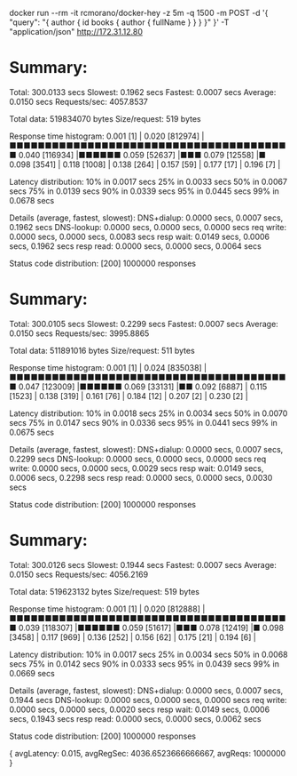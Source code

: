 docker run --rm -it rcmorano/docker-hey -z 5m -q 1500 -m POST -d '{ "query": "{ author { id books { author { fullName } } } }" }' -T "application/json" http://172.31.12.80

# Summary:
  Total:	300.0133 secs
  Slowest:	0.1962 secs
  Fastest:	0.0007 secs
  Average:	0.0150 secs
  Requests/sec:	4057.8537
  
  Total data:	519834070 bytes
  Size/request:	519 bytes

Response time histogram:
  0.001 [1]	|
  0.020 [812974]	|■■■■■■■■■■■■■■■■■■■■■■■■■■■■■■■■■■■■■■■■
  0.040 [116934]	|■■■■■■
  0.059 [52637]	|■■■
  0.079 [12558]	|■
  0.098 [3541]	|
  0.118 [1008]	|
  0.138 [264]	|
  0.157 [59]	|
  0.177 [17]	|
  0.196 [7]	|


Latency distribution:
  10% in 0.0017 secs
  25% in 0.0033 secs
  50% in 0.0067 secs
  75% in 0.0139 secs
  90% in 0.0339 secs
  95% in 0.0445 secs
  99% in 0.0678 secs

Details (average, fastest, slowest):
  DNS+dialup:	0.0000 secs, 0.0007 secs, 0.1962 secs
  DNS-lookup:	0.0000 secs, 0.0000 secs, 0.0000 secs
  req write:	0.0000 secs, 0.0000 secs, 0.0083 secs
  resp wait:	0.0149 secs, 0.0006 secs, 0.1962 secs
  resp read:	0.0000 secs, 0.0000 secs, 0.0064 secs

Status code distribution:
  [200]	1000000 responses

# Summary:
  Total:	300.0105 secs
  Slowest:	0.2299 secs
  Fastest:	0.0007 secs
  Average:	0.0150 secs
  Requests/sec:	3995.8865
  
  Total data:	511891016 bytes
  Size/request:	511 bytes

Response time histogram:
  0.001 [1]	|
  0.024 [835038]	|■■■■■■■■■■■■■■■■■■■■■■■■■■■■■■■■■■■■■■■■
  0.047 [123009]	|■■■■■■
  0.069 [33131]	|■■
  0.092 [6887]	|
  0.115 [1523]	|
  0.138 [319]	|
  0.161 [76]	|
  0.184 [12]	|
  0.207 [2]	|
  0.230 [2]	|


Latency distribution:
  10% in 0.0018 secs
  25% in 0.0034 secs
  50% in 0.0070 secs
  75% in 0.0147 secs
  90% in 0.0336 secs
  95% in 0.0441 secs
  99% in 0.0675 secs

Details (average, fastest, slowest):
  DNS+dialup:	0.0000 secs, 0.0007 secs, 0.2299 secs
  DNS-lookup:	0.0000 secs, 0.0000 secs, 0.0000 secs
  req write:	0.0000 secs, 0.0000 secs, 0.0029 secs
  resp wait:	0.0149 secs, 0.0006 secs, 0.2298 secs
  resp read:	0.0000 secs, 0.0000 secs, 0.0030 secs

Status code distribution:
  [200]	1000000 responses

# Summary:
  Total:	300.0126 secs
  Slowest:	0.1944 secs
  Fastest:	0.0007 secs
  Average:	0.0150 secs
  Requests/sec:	4056.2169
  
  Total data:	519623132 bytes
  Size/request:	519 bytes

Response time histogram:
  0.001 [1]	|
  0.020 [812888]	|■■■■■■■■■■■■■■■■■■■■■■■■■■■■■■■■■■■■■■■■
  0.039 [118307]	|■■■■■■
  0.059 [51617]	|■■■
  0.078 [12419]	|■
  0.098 [3458]	|
  0.117 [969]	|
  0.136 [252]	|
  0.156 [62]	|
  0.175 [21]	|
  0.194 [6]	|


Latency distribution:
  10% in 0.0017 secs
  25% in 0.0034 secs
  50% in 0.0068 secs
  75% in 0.0142 secs
  90% in 0.0333 secs
  95% in 0.0439 secs
  99% in 0.0669 secs

Details (average, fastest, slowest):
  DNS+dialup:	0.0000 secs, 0.0007 secs, 0.1944 secs
  DNS-lookup:	0.0000 secs, 0.0000 secs, 0.0000 secs
  req write:	0.0000 secs, 0.0000 secs, 0.0020 secs
  resp wait:	0.0149 secs, 0.0006 secs, 0.1943 secs
  resp read:	0.0000 secs, 0.0000 secs, 0.0062 secs

Status code distribution:
  [200]	1000000 responses

{ avgLatency: 0.015, avgRegSec: 4036.6523666666667, avgReqs: 1000000 }